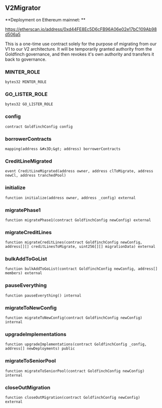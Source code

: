 ## V2Migrator

**Deployment on Ethereum mainnet: **

https://etherscan.io/address/0xd44FE8Ec5D6cFB96A06e02e17bC109Ab98d506a5

This is a one-time use contract solely for the purpose of migrating from our V1
 to our V2 architecture. It will be temporarily granted authority from the Goldfinch governance,
 and then revokes it&#x27;s own authority and transfers it back to governance.

### MINTER_ROLE

```solidity
bytes32 MINTER_ROLE
```

### GO_LISTER_ROLE

```solidity
bytes32 GO_LISTER_ROLE
```

### config

```solidity
contract GoldfinchConfig config
```

### borrowerContracts

```solidity
mapping(address &#x3D;&gt; address) borrowerContracts
```

### CreditLineMigrated

```solidity
event CreditLineMigrated(address owner, address clToMigrate, address newCl, address tranchedPool)
```

### initialize

```solidity
function initialize(address owner, address _config) external
```

### migratePhase1

```solidity
function migratePhase1(contract GoldfinchConfig newConfig) external
```

### migrateCreditLines

```solidity
function migrateCreditLines(contract GoldfinchConfig newConfig, address[][] creditLinesToMigrate, uint256[][] migrationData) external
```

### bulkAddToGoList

```solidity
function bulkAddToGoList(contract GoldfinchConfig newConfig, address[] members) external
```

### pauseEverything

```solidity
function pauseEverything() internal
```

### migrateToNewConfig

```solidity
function migrateToNewConfig(contract GoldfinchConfig newConfig) internal
```

### upgradeImplementations

```solidity
function upgradeImplementations(contract GoldfinchConfig _config, address[] newDeployments) public
```

### migrateToSeniorPool

```solidity
function migrateToSeniorPool(contract GoldfinchConfig newConfig) internal
```

### closeOutMigration

```solidity
function closeOutMigration(contract GoldfinchConfig newConfig) external
```

